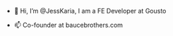 - 👋 Hi, I’m @JessKaria, I am a FE Developer at Gousto

- 📫 Co-founder at baucebrothers.com

<!---
JessKaria/JessKaria is a ✨ special ✨ repository because its `README.md` (this file) appears on your GitHub profile.
You can click the Preview link to take a look at your changes.
--->
